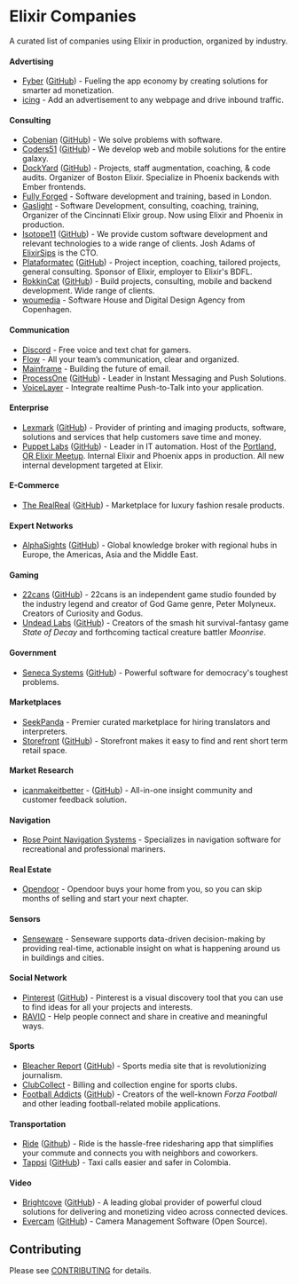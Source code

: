 # Elixir Companies

A curated list of companies using Elixir in production, organized by industry.

#### Advertising

* [Fyber](http://www.fyber.com) ([GitHub](https://github.com/SponsorPay)) - Fueling the app economy by creating solutions for smarter ad monetization.
* [icing](http://geticing.com) - Add an advertisement to any webpage and drive inbound traffic.

#### Consulting
* [Cobenian](https://Cobenian.com) ([GitHub](https://github.com/Cobenian)) - We solve problems with software.
* [Coders51](http://www.coders51.com) ([GitHub](https://github.com/coders51)) - We develop web and mobile solutions for the entire galaxy.
* [DockYard](https://dockyard.com) ([GitHub](https://github.com/dockyard)) - Projects, staff augmentation, coaching, & code audits. Organizer of Boston Elixir. Specialize in Phoenix backends with Ember frontends.
* [Fully Forged](http://fullyforged.com) - Software development and training, based in London.
* [Gaslight](http://teamgaslight.com) - Software Development, consulting, coaching, training, Organizer of the Cincinnati Elixir group. Now using Elixir and Phoenix in production.
* [Isotope11](http://www.isotope11.com/) ([GitHub](https://github.com/isotope11)) - We provide custom software development and relevant technologies to a wide range of clients.  Josh Adams of [ElixirSips](http://elixirsips.com) is the CTO.
* [Plataformatec](http://plataformatec.com.br/) ([GitHub](https://github.com/plataformatec)) - Project inception, coaching, tailored projects, general consulting.  Sponsor of Elixir, employer to Elixir's BDFL.
* [RokkinCat](http://rokkincat.com) ([GitHub](https://github.com/rokkincat)) - Build projects, consulting, mobile and backend development. Wide range of clients.
* [woumedia](http://woumedia.com) - Software House and Digital Design Agency from Copenhagen.

#### Communication

* [Discord](https://discordapp.com/) - Free voice and text chat for gamers.
* [Flow](https://www.getflow.com/) - All your team’s communication, clear and organized.
* [Mainframe](http://mainframe.co/) - Building the future of email.
* [ProcessOne](https://www.process-one.net) ([GitHub](https://github.com/processone)) - Leader in Instant Messaging and Push Solutions.
* [VoiceLayer](https://voicelayer.io) - Integrate realtime Push-to-Talk into your application.

#### Enterprise

+ [Lexmark](https://www.lexmark.com) ([GitHub](https://github.com/OpenAperture)) - Provider of printing and imaging products, software, solutions and services that help customers save time and money.
+ [Puppet Labs](https://puppetlabs.com) ([GitHub](https://github.com/puppetlabs)) - Leader in IT automation. Host of the [Portland, OR Elixir Meetup](http://www.meetup.com/elixir-pdx/). Internal Elixir and Phoenix apps in production. All new internal development targeted at Elixir.

#### E-Commerce

+ [The RealReal](https://www.therealreal.com) ([GitHub](https://github.com/TheRealReal)) - Marketplace for luxury fashion resale products.

#### Expert Networks

* [AlphaSights](https://engineering.alphasights.com) ([GitHub](https://github.com/alphasights)) - Global knowledge broker with regional hubs in Europe, the Americas, Asia and the Middle East.

#### Gaming

* [22cans](http://www.22cans.com/) ([GitHub](https://github.com/22cans)) - 22cans is an independent game studio founded by the industry legend and creator of God Game genre, Peter Molyneux. Creators of Curiosity and Godus.
* [Undead Labs](http://undeadlabs.com/) ([GitHub](https://github.com/undeadlabs)) - Creators of the smash hit survival-fantasy game _State of Decay_ and forthcoming tactical creature battler _Moonrise_.

#### Government

* [Seneca Systems](http://seneca.systems/) ([GitHub](https://github.com/SenecaSystems)) - Powerful software for democracy's toughest problems.

#### Marketplaces

* [SeekPanda](http://www.seekpanda.com) - Premier curated marketplace for hiring translators and interpreters.
* [Storefront](http://thestorefront.com/) ([GitHub](https://github.com/thestorefront)) - Storefront makes it easy to find and rent short term retail space.

#### Market Research

* [icanmakeitbetter](http://icanmakeitbetter.com/) - ([GitHub](https://github.com/icanmakeitbetter)) - All-in-one insight community and customer feedback solution.

#### Navigation

* [Rose Point Navigation Systems](http://www.rosepointnav.com/) - Specializes in navigation software for recreational and professional mariners.

#### Real Estate

* [Opendoor](https://www.opendoor.com) - Opendoor buys your home from you, so you can skip months of selling and start your next chapter.

#### Sensors

* [Senseware](http://senseware.co) - Senseware supports data-driven decision-making by providing real-time, actionable insight on what is happening around us in buildings and cities.

#### Social Network

* [Pinterest](https://www.pinterest.com/) ([GitHub](https://github.com/pinterest)) - Pinterest is a visual discovery tool that you can use to find ideas for all your projects and interests.
* [RAVIO](rav.io) - Help people connect and share in creative and meaningful ways.

#### Sports

* [Bleacher Report](http://bleacherreport.com/) ([GitHub](https://github.com/br)) - Sports media site that is revolutionizing journalism.
* [ClubCollect](https://clubcollect.com/en/home) - Billing and collection engine for sports clubs.
* [Football Addicts](http://www.footballaddicts.com) ([GitHub](https://github.com/elixir-addicts)) - Creators of the well-known *Forza Football* and other leading football-related mobile applications.

#### Transportation

* [Ride](https://ride.com) ([Github](https://github.com/ride)) - Ride is the hassle-free ridesharing app that simplifies your commute and connects you with neighbors and coworkers.
* [Tappsi](https://tappsi.co/) ([GitHub](https://github.com/tappsi)) - Taxi calls easier and safer in Colombia.

#### Video

* [Brightcove](http://brightcove.com) ([GitHub](https://github.com/brightcove)) - A leading global provider of powerful cloud solutions for delivering and monetizing video across connected devices.
* [Evercam](http://www.evercam.io) ([GitHub](https://github.com/evercam)) - Camera Management Software (Open Source).

## Contributing

Please see [CONTRIBUTING](CONTRIBUTING.md) for details.
